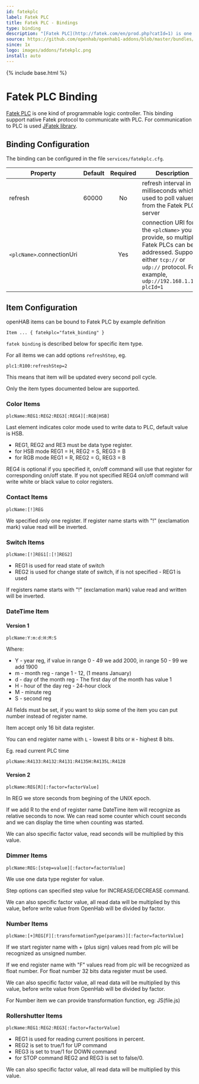 ```yaml
---
id: fatekplc
label: Fatek PLC
title: Fatek PLC - Bindings
type: binding
description: "[Fatek PLC](http://fatek.com/en/prod.php?catId=1) is one kind of programmable logic controller.  This binding support native Fatek protocol to communicate with PLC.  For communication to PLC is used [JFatek library](http://www.simplify4u.org/jfatek/)."
source: https://github.com/openhab/openhab1-addons/blob/master/bundles/binding/org.openhab.binding.fatekplc/README.md
since: 1x
logo: images/addons/fatekplc.png
install: auto
---
```


<!-- Attention authors: Do not edit directly. Please add your changes to the appropriate source repository -->

{% include base.html %}

# Fatek PLC Binding

[Fatek PLC](http://fatek.com/en/prod.php?catId=1) is one kind of programmable logic controller.  This binding support native Fatek protocol to communicate with PLC.  For communication to PLC is used [JFatek library](http://www.simplify4u.org/jfatek/).

## Binding Configuration

The binding can be configured in the file `services/fatekplc.cfg`.

| Property | Default | Required | Description |
|----------|---------|:--------:|-------------|
| refresh  | 60000   |    No    | refresh interval in milliseconds which is used to poll values from the Fatek PLC server |
| `<plcName>`.connectionUri | | Yes    | connection URI for the `<plcName>` you provide, so multiple Fatek PLCs can be addressed. Supports either `tcp://` or `udp://` protocol.  For example, `udp://192.168.1.100?plcId=1` |

## Item Configuration

openHAB items can be bound to Fatek PLC by example definition

```
Item ... { fatekplc="fatek_binding" }
```

`fatek binding` is described below for specific item type.

For all items we can add options `refreshStep`, eg.

```
plc1:R100:refreshStep=2
```

This means that item will be updated every second poll cycle.

Only the item types documented below are supported.

### Color Items

```
plcName:REG1:REG2:REG3[:REG4][:RGB|HSB]
```

Last element indicates color mode used to write data to PLC, default value is HSB.

* REG1, REG2 and RE3 must be data type register.
* for HSB mode REG1 = H, REG2 = S, REG3 = B
* for RGB mode REG1 = R, REG2 = G, REG3 = B

REG4 is optional if you specified it, on/off command will use that register for corresponding on/off state.
If you not specified REG4 on/off command will write white or black value to color registers.


### Contact Items

```
plcName:[!]REG
```

We specified only one register.  If register name starts with "!" (exclamation mark) value read will be inverted.


### Switch Items

```
plcName:[!]REG1[:[!]REG2]
```

* REG1 is used for read state of switch
* REG2 is used for change state of switch, if is not specified - REG1 is used

If registers name starts with "!" (exclamation mark) value read and written will be inverted.


### DateTime Item


#### Version 1

```
plcName:Y:m:d:H:M:S
```

Where:

 * Y - year reg, if value in range 0 - 49 we add 2000, in range 50 - 99 we add 1900
 * m - month reg - range 1 - 12, (1 means January)
 * d - day of the month reg - The first day of the month has value 1
 * H - hour of the day reg - 24-hour clock
 * M - minute reg
 * S - second reg

All fields must be set, if you want to skip some of the item you can put number instead of register name.

Item accept only 16 bit data register.

You can end register name with `L` - lowest 8 bits or `H` - highest 8 bits.

Eg. read current PLC time

```
plcName:R4133:R4132:R4131:R4135H:R4135L:R4128
```

#### Version 2

```
plcName:REG[R][:factor=factorValue]
```

In REG we store seconds from begining of the UNIX epoch.

If we add R to the end of register name DateTime item will recognize as relative seconds to now.
We can read some counter which count seconds and we can display the time when counting was started.

We can also specific factor value, read seconds will be multiplied by this value.


### Dimmer Items

```
plcName:REG:[step=value][:factor=factorValue]
```

We use one data type register for value.

Step options can specified step value for INCREASE/DECREASE command.

We can also specific factor value, all read data will be multiplied by this value,
before write value from OpenHab will be divided by factor.


### Number Items

```
plcName:[+]REG[F][:transformationType(params)][:factor=factorValue]
```

If we start register name with + (plus sign) values read from plc will be recognized as unsigned number.

If we end register name with "F" values read from plc will be recognized as float number.
For float number 32 bits data register must be used.

We can also specific factor value, all read data will be multiplied by this value,
before write value from OpenHab will be divided by factor.

For Number item we can provide transformation function, eg: JS(file.js)


### Rollershutter Items

```
plcName:REG1:REG2:REG3[:factor=factorValue]
```

* REG1 is used for reading current positions in percent.
* REG2 is set to true/1 for UP command
* REG3 is set to true/1 for DOWN command
* for STOP command REG2 and REG3 is set to false/0.

We can also specific factor value, all read data will be multiplied by this value.
